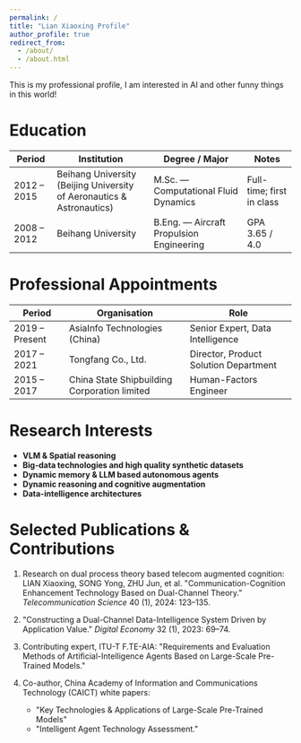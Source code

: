 ```yaml
---
permalink: /
title: "Lian Xiaoxing Profile"
author_profile: true
redirect_from:
  - /about/
  - /about.html
---
```


This is my professional profile, I am interested in AI and other funny things in this world! 

# Education

| Period | Institution | Degree / Major | Notes |
|--------|------------|----------------|-------|
| 2012 – 2015 | Beihang University<br>(Beijing University of Aeronautics & Astronautics) | M.Sc. — Computational Fluid Dynamics | Full-time; first in class |
| 2008 – 2012 | Beihang University | B.Eng. — Aircraft Propulsion Engineering | GPA 3.65 / 4.0 |

# Professional Appointments

| Period | Organisation | Role |
|--------|-------------|------|
| 2019 – Present | AsiaInfo Technologies (China) | Senior Expert, Data Intelligence |
| 2017 – 2021 | Tongfang Co., Ltd. | Director, Product Solution Department |
| 2015 – 2017 | China State Shipbuilding Corporation limited | Human-Factors Engineer |

# Research Interests

- **VLM & Spatial reasoning**
- **Big-data technologies and high quality synthetic datasets**
- **Dynamic memory & LLM based autonomous agents**
- **Dynamic reasoning and cognitive augmentation**
- **Data-intelligence architectures**

# Selected Publications & Contributions

1. Research on dual process theory based telecom augmented cognition: LIAN Xiaoxing, SONG Yong, ZHU Jun, et al. "Communication-Cognition Enhancement Technology Based on Dual-Channel Theory." *Telecommunication Science* 40 (1), 2024: 123–135.

2. "Constructing a Dual-Channel Data-Intelligence System Driven by Application Value." *Digital Economy* 32 (1), 2023: 69–74.

3. Contributing expert, ITU-T F.TE-AIA: "Requirements and Evaluation Methods of Artificial-Intelligence Agents Based on Large-Scale Pre-Trained Models."

4. Co-author, China Academy of Information and Communications Technology (CAICT) white papers:
   - "Key Technologies & Applications of Large-Scale Pre-Trained Models"
   - "Intelligent Agent Technology Assessment."

